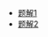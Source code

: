 * [题解1](https://blog.csdn.net/lisong_jerry/article/details/80029967)
* [题解2](https://blog.csdn.net/niushuai666/article/details/6981689)

